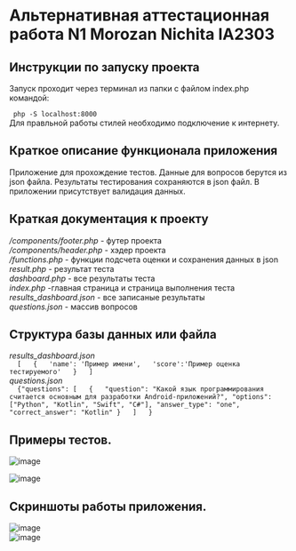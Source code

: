 # Альтернативная аттестационная работа N1 Morozan Nichita IA2303

## Инструкции по запуску проекта

Запуск проходит через терминал из папки с файлом index.php командой:  

` php -S localhost:8000`  
Для правльной работы стилей необходимо подключение к интернету.  

## Краткое описание функционала приложения
  Приложение для прохождение тестов. Данные для вопросов берутся из json файла. Результаты тестирования сохраняются в json файл. В приложении присутствует валидация данных.

## Краткая документация к проекту
  */components/footer.php* - футер проекта  
  */components/header.php* - хэдер проекта  
  */functions.php* - функции подсчета оценки и сохранения данных в json  
  *result.php* - результат теста  
  *dashboard.php* - все результаты теста  
  *index.php* -главная страница и страница выполнения теста  
  *results_dashboard.json* - все записаные результаты  
  *questions.json* - массив вопросов  
  
## Структура базы данных или файла
*results_dashboard.json*  
`  
[  
{  
  'name': 'Пример имени',  
  'score':'Пример оценка тестируемого'  
}  
]  
`  
*questions.json*  
`  
{"questions":
[  
{  
  "question": "Какой язык программирования считается основным для разработки Android-приложений?",
  "options": ["Python", "Kotlin", "Swift", "C#"],
  "answer_type": "one",
  "correct_answer": "Kotlin"
}  
]  
}
`  
## Примеры тестов.
![image](https://github.com/user-attachments/assets/3c4a413d-45e3-4578-866a-a046a27670ba)  

![image](https://github.com/user-attachments/assets/b85f0caa-8f09-477a-bf33-48b19f69b366)  

## Скриншоты работы приложения.

  ![image](https://github.com/user-attachments/assets/2c3c1536-2b51-434d-8c61-dbed3962a173)  
  ![image](https://github.com/user-attachments/assets/14e6b9ef-bc07-4ea4-bc28-3a790a944391)


